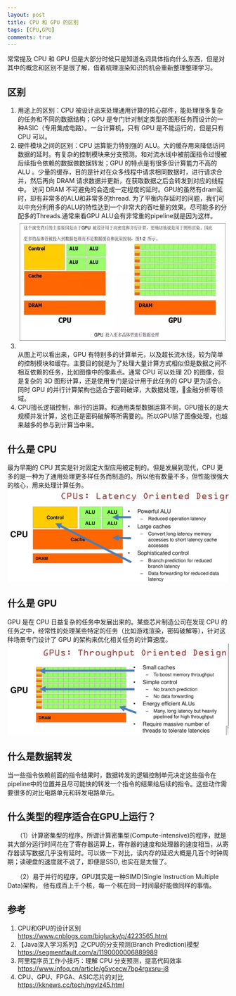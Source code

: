 ```yaml
---
layout: post
title: CPU 和 GPU 的区别
tags: [CPU,GPU]
comments: true
---
```


常常提及 CPU 和 GPU 但是大部分时候只是知道名词具体指向什么东西，但是对其中的概念和区别不是很了解，借着梳理渲染知识的机会重新整理整理学习。

## 区别
1. 用途上的区别：CPU 被设计出来处理通用计算的核心部件，能处理很多复杂的任务和不同的数据结构；GPU 是专门针对制定类型的图形任务而设计的一种ASIC（专用集成电路）。一台计算机，只有 GPU 是不能运行的，但是只有 CPU 可以。
2. 硬件模块之间的区别：CPU 运算能力特别强的 ALU。大的缓存用来降低访问数据的延时。有复杂的控制模块来分支预测。和对流水线中被前面指令过慢被后续指令依赖的数据做数据转发；GPU 的特点是有很多但计算能力不高的 ALU 。少量的缓存，目的是针对在众多线程中请求相同数据时，进行请求合并，然后再向 DRAM 请求数据并更新，在获取数据之后会转发到对应的线程中。 访问 DRAM 不可避免的会造成一定程度的延时。GPU的虽然有dram延时，却有非常多的ALU和非常多的thread. 为了平衡内存延时的问题，我们可以中充分利用多的ALU的特性达到一个非常大的吞吐量的效果。尽可能多的分配多的Threads.通常来看GPU ALU会有非常重的pipeline就是因为这样。
3.  ![](/assets/img/2021-11-01-19-38-11.png)
从图上可以看出来，GPU 有特别多的计算单元，以及超长流水线，较为简单的控制模块和缓存。主要目的就是为了处理大量计算方式相似但是数据之间不相互依赖的任务，比如图像中的像素点。通常 CPU 可以处理 2D 的图像，但是复杂的 3D 图形计算，还是使用专门是设计用于此任务的 GPU 更为适合。同时 GPU 的并行计算架构也适合于密码破译，大数据处理，金融分析等领域。
4. CPU擅长逻辑控制，串行的运算。和通用类型数据运算不同，GPU擅长的是大规模并发计算，这也正是密码破解等所需要的。所以GPU除了图像处理，也越来越多的参与到计算当中来。

## 什么是 CPU
最为早期的 CPU 其实是针对固定大型应用被定制的。但是发展到现代，CPU 更多的是一种为了通用处理更多样任务而制造的。所以他有数量不多，但性能很强大的核心，用来处理计算任务。
![](/assets/img/2021-10-28-18-30-13.png)

## 什么是 GPU
GPU 是在 CPU 日益复杂的任务中发展出来的。某些芯片制造公司在发现 CPU 的任务之中，经常性的处理某些特定的任务（比如游戏渲染，密码破解等），针对这种场景专门设计了 GPU 的架构来优化相关任务的计算速度。
![](/assets/img/2021-10-28-18-30-36.png)

## 什么是数据转发
当一些指令依赖前面的指令结果时，数据转发的逻辑控制单元决定这些指令在pipeline中的位置并且尽可能快的转发一个指令的结果给后续的指令。这些动作需要很多的对比电路单元和转发电路单元。

## 什么类型的程序适合在GPU上运行？

　　（1）计算密集型的程序。所谓计算密集型(Compute-intensive)的程序，就是其大部分运行时间花在了寄存器运算上，寄存器的速度和处理器的速度相当，从寄存器读写数据几乎没有延时。可以做一下对比，读内存的延迟大概是几百个时钟周期；读硬盘的速度就不说了，即便是SSD, 也实在是太慢了。

　　（2）易于并行的程序。GPU其实是一种SIMD(Single Instruction Multiple Data)架构， 他有成百上千个核，每一个核在同一时间最好能做同样的事情。

## 参考
1. CPU和GPU的设计区别 https://www.cnblogs.com/biglucky/p/4223565.html
2. 【Java深入学习系列】之CPU的分支预测(Branch Prediction)模型 https://segmentfault.com/a/1190000006889989
3. 阿里程序员工作小技巧：理解 CPU 分支预测，提高代码效率 https://www.infoq.cn/article/g5vcecw7bp4rgxsru-j8
4. CPU、GPU、FPGA、ASIC芯片的对比 https://kknews.cc/tech/ngvlz45.html